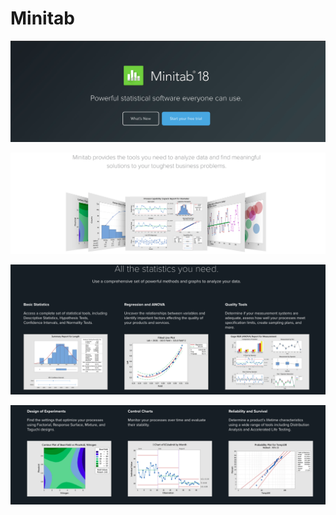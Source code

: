 # Minitab

![minitab1](0.image/minitab1.png)

![minitab2](0.image/minitab2.png)

![minitab3](0.image/minitab3.png)

![minitab4](0.image/minitab4.png)